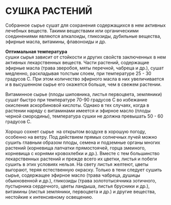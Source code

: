 # СУШКА РАСТЕНИЙ

Собранное сырье сушат для сохранения содержащихся в нем активных
лечебных веществ. Такими веществами или органическими соединениями
являются алкалоиды, гликозиды, дубильные вещества, эфирные масла,
витамины, флавоноиды и др.  
  
**Оптимальная температура**  
сушки сырья зависит от стойкости и других свойств заключенных в нем
активных лекарственных веществ. Части растений, содержащие эфирные масла
(трава зверобоя, мяты перечной, чабреца и др.), сушат медленно,
раскладывая толстым слоем, при температуре 25 - 30 градусов С. При этом
количество эфирного масла в них увеличивается и в высушенном сырье его
окажется больше, чем в свежем растении.  
  
Витаминное сырье (плоды шиповника, листья первоцвета, земляники) сушат
быстро при температуре 70-90 градусов С во избежание окисления
аскорбиновой кислоты. Однако в тех случаях, когда в растении наряду с
витаминами имеется и эфирное масло (плоды черной смородины), температура
сушки не должна превышать 50 - 60 градусов С.  
  
Хорошо сохнет сырье  на открытом воздухе в хорошую погоду, особенно на
ветру. Под действием прямых солнечных лучей можно сушить главным образом
плоды, семена и подземные органы многих растений (корневища лапчатки
прямостоячей, горца змеиного, корневища с корнями кровохлебки и др.).
Вместе с тем большинство лекарственных растений и прежде всего их
цветки, листья и побеги сушить в этих условиях нельзя. На свету листья
желтеют, цветы выгорают, теряя естественную окраску. Только в тени
следует сушить сырье, содержащее эфирное масло (трава чабреца, душицы
обыкновенной и др.), гликозиды (трава золототысячника зотичного,
пустырника сердечного, цветы ландыша, листья брусники и др.), витамины
(листья земляники, первоцвета и др.) и другие вещества, нестойкие к
интенсивному освещению.  
 
